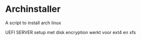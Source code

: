 # Archinstaller
A script to install arch linux


UEFI SERVER setup met disk encryption werkt voor ext4 en xfs
